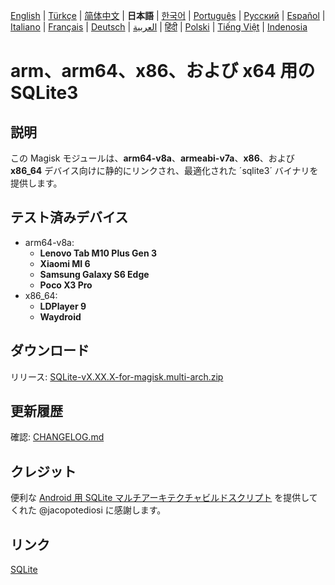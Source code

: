 [English](README.md) | [Türkçe](README-TR.md) | [简体中文](README-CN.md) | **日本語** | [한국어](README-KR.md) | [Português](README-PT.md) | [Русский](README-RU.md) | [Español](README-ES.md) | [Italiano](README-IT.md) | [Français](README-FR.md) | [Deutsch](README-DE.md) | [العربية](README-AR.md) | [हिंदी](README-IN.md) | [Polski](README-PL.md) | [Tiếng Việt](README-VI.md) | [Indenosia](README-ID)


# arm、arm64、x86、および x64 用の SQLite3

## 説明

この Magisk モジュールは、**arm64-v8a**、**armeabi-v7a**、**x86**、および **x86_64** デバイス向けに静的にリンクされ、最適化された ´sqlite3´ バイナリを提供します。

## テスト済みデバイス

 - arm64-v8a:
   - **Lenovo Tab M10 Plus Gen 3**
   - **Xiaomi MI 6**
   - **Samsung Galaxy S6 Edge**
   - **Poco X3 Pro**
 - x86_64:
   - **LDPlayer 9**
   - **Waydroid**
   
## ダウンロード

リリース: [SQLite-vX.XX.X-for-magisk.multi-arch.zip](https://github.com/rojenzaman/sqlite3-magisk-module/releases)

## 更新履歴

確認: [CHANGELOG.md](CHANGELOG.md)

## クレジット

便利な [Android 用 SQLite マルチアーキテクチャビルドスクリプト](https://github.com/jacopotediosi/sqlite3-android) を提供してくれた @jacopotediosi に感謝します。

## リンク
[SQLite](https://www.sqlite.org/)